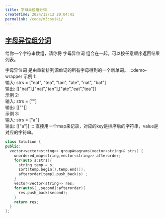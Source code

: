 ```yaml
---
title: 字母异位组分词
createTime: 2024/12/13 20:04:41
permalink: /code/m3csyiki/
---
```

## [字母异位组分词](https://leetcode.cn/problems/group-anagrams/)
给你一个字符串数组，请你将 字母异位词 组合在一起。可以按任意顺序返回结果列表。

字母异位词 是由重新排列源单词的所有字母得到的一个新单词。
:::demo-wrapper
示例 1:\
输入: strs = ["eat", "tea", "tan", "ate", "nat", "bat"]\
输出: [["bat"],["nat","tan"],["ate","eat","tea"]]\
示例 2:\
输入: strs = [""]\
输出: [[""]]\
示例 3:\
输入: strs = ["a"]\
输出: [["a"]]
:::
直接用一个map来记录，对应的key是排序后的字符串，value是对应的字符串。
```c++
class Solution {
public:
  vector<vector<string>> groupAnagrams(vector<string>& strs) {
    unordered_map<string,vector<string>> afterorder;
    for(auto s:strs){
      string temp = s;
      sort(temp.begin(),temp.end());
      afterorder[temp].push_back(s) ;
    }
    vector<vector<string>> res;
    for(auto&[_,second]:afterorder){
      res.push_back(second);
    }
    return res;
  }
};
```